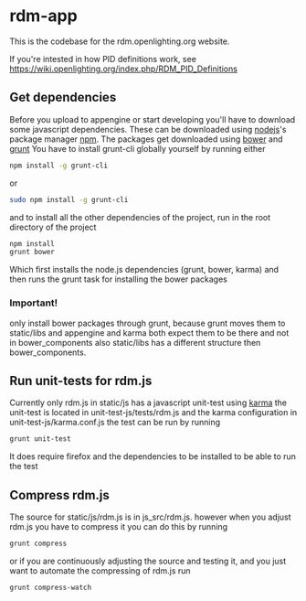 # rdm-app

This is the codebase for the rdm.openlighting.org website.

If you're intested in how PID definitions work, see https://wiki.openlighting.org/index.php/RDM_PID_Definitions

## Get dependencies

Before you upload to appengine or start developing you'll have to download some javascript dependencies.
These can be downloaded using [nodejs](https://github.com/joyent/node)'s package manager [npm](https://github.com/npm/npm).
The packages get downloaded using [bower](https://github.com/bower/bower) and [grunt](https://github.com/gruntjs/grunt)
You have to install grunt-cli globally yourself by running either
```bash
npm install -g grunt-cli
```
or
```bash
sudo npm install -g grunt-cli
```
and to install all the other dependencies of the project, run in the root directory of the project
```bash
npm install
grunt bower
```
Which first installs the node.js dependencies (grunt, bower, karma) and then runs the grunt task for installing the bower packages

### Important! 
only install bower packages through grunt, because grunt moves them to static/libs and appengine and karma both expect
them to be there and not in bower_components also static/libs has a different structure then bower_components.

## Run unit-tests for rdm.js

Currently only rdm.js in static/js has a javascript unit-test using [karma](https://github.com/karma-runner/karma) the unit-test is
located in unit-test-js/tests/rdm.js and the karma configuration in unit-test-js/karma.conf.js the test can be run by running
```bash
grunt unit-test
```
It does require firefox and the dependencies to be installed to be able to run the test

## Compress rdm.js

The source for static/js/rdm.js is in js_src/rdm.js. however when you adjust rdm.js you have to compress it
you can do this by running 
```bash
grunt compress
```
or if you are continuously adjusting the source and testing it,
and you just want to automate the compressing of rdm.js run
```bash
grunt compress-watch
```